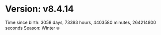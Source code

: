 # Version: v8.4.14
Time since birth: 3058 days, 73393 hours, 4403580 minutes, 264214800 seconds
Season: Winter ❄️
